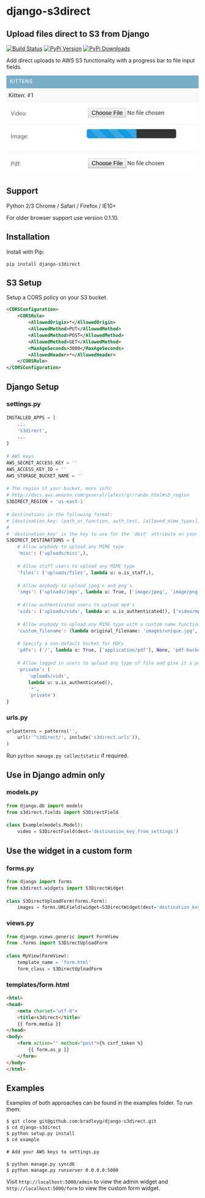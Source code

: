 django-s3direct
===============

Upload files direct to S3 from Django
-------------------------------------

[![Build Status](https://travis-ci.org/bradleyg/django-s3direct.svg?branch=master)](https://travis-ci.org/bradleyg/django-s3direct)
[![PyPi Version](https://pypip.in/v/django-s3direct/badge.png)](https://crate.io/packages/django-s3direct)
[![PyPi Downloads](https://pypip.in/d/django-s3direct/badge.png)](https://crate.io/packages/django-s3direct)

Add direct uploads to AWS S3 functionality with a progress bar to file input fields.

![screenshot](https://raw.githubusercontent.com/bradleyg/django-s3direct/master/screenshot.png)

## Support
Python 2/3
Chrome / Safari / Firefox / IE10+

For older browser support use version 0.1.10.

## Installation

Install with Pip:

```pip install django-s3direct```

## S3 Setup

Setup a CORS policy on your S3 bucket.

```xml
<CORSConfiguration>
    <CORSRule>
        <AllowedOrigin>*</AllowedOrigin>
        <AllowedMethod>PUT</AllowedMethod>
        <AllowedMethod>POST</AllowedMethod>
        <AllowedMethod>GET</AllowedMethod>
        <MaxAgeSeconds>3000</MaxAgeSeconds>
        <AllowedHeader>*</AllowedHeader>
    </CORSRule>
</CORSConfiguration>
```

## Django Setup

### settings.py

```python
INSTALLED_APPS = [
    ...
    's3direct',
    ...
]

# AWS keys
AWS_SECRET_ACCESS_KEY = ''
AWS_ACCESS_KEY_ID = ''
AWS_STORAGE_BUCKET_NAME = ''

# The region of your bucket, more info:
# http://docs.aws.amazon.com/general/latest/gr/rande.html#s3_region
S3DIRECT_REGION = 'us-east-1'

# Destinations in the following format:
# {destination_key: (path_or_function, auth_test, [allowed_mime_types], permissions, custom_bucket)}
#
# 'destination_key' is the key to use for the 'dest' attribute on your widget or model field
S3DIRECT_DESTINATIONS = {
    # Allow anybody to upload any MIME type
    'misc': ('uploads/misc',),

    # Allow staff users to upload any MIME type
    'files': ('uploads/files', lambda u: u.is_staff,),

    # Allow anybody to upload jpeg's and png's.
    'imgs': ('uploads/imgs', lambda u: True, ['image/jpeg', 'image/png'],),

    # Allow authenticated users to upload mp4's
    'vids': ('uploads/vids', lambda u: u.is_authenticated(), ['video/mp4'],),

    # Allow anybody to upload any MIME type with a custom name function, eg:
    'custom_filename': (lambda original_filename: 'images/unique.jpg',),

    # Specify a non-default bucket for PDFs
    'pdfs': ('/', lambda u: True, ['application/pdf'], None, 'pdf-bucket',),

    # Allow logged in users to upload any type of file and give it a private acl:
    'private': (
        'uploads/vids',
        lambda u: u.is_authenticated(),
        '*',
        'private')
}
```

### urls.py

```python
urlpatterns = patterns('',
    url(r'^s3direct/', include('s3direct.urls')),
)
```

Run ```python manage.py collectstatic``` if required.

## Use in Django admin only

### models.py

```python
from django.db import models
from s3direct.fields import S3DirectField

class Example(models.Model):
    video = S3DirectField(dest='destination_key_from_settings')
```

## Use the widget in a custom form

### forms.py

```python
from django import forms
from s3direct.widgets import S3DirectWidget

class S3DirectUploadForm(forms.Form):
    images = forms.URLField(widget=S3DirectWidget(dest='destination_key_from_settings'))
```

### views.py

```python
from django.views.generic import FormView
from .forms import S3DirectUploadForm

class MyView(FormView):
    template_name = 'form.html'
    form_class = S3DirectUploadForm
```

### templates/form.html

```html
<html>
<head>
    <meta charset="utf-8">
    <title>s3direct</title>
    {{ form.media }}
</head>
<body>
    <form action="" method="post">{% csrf_token %}
        {{ form.as_p }}
    </form>
</body>
</html>
```

## Examples
Examples of both approaches can be found in the examples folder. To run them:
```shell
$ git clone git@github.com:bradleyg/django-s3direct.git
$ cd django-s3direct
$ python setup.py install
$ cd example

# Add your AWS keys to settings.py

$ python manage.py syncdb
$ python manage.py runserver 0.0.0.0:5000
```

Visit ```http://localhost:5000/admin``` to view the admin widget and ```http://localhost:5000/form``` to view the custom form widget.
